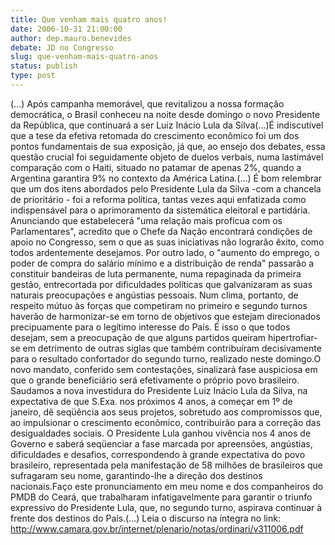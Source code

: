 ```yaml
---
title: Que venham mais quatro anos!
date: 2006-10-31 21:00:00
author: dep.mauro.benevides
debate: JD no Congresso
slug: que-venham-mais-quatro-anos
status: publish 
type: post
---
```


(...) Após campanha memorável, que revitalizou a nossa formação democrática, o Brasil conheceu na noite desde domingo o novo Presidente da República, que continuará a ser Luiz Inácio Lula da Silva(...)É indiscutível que a tese da efetiva retomada do crescimento econômico foi um dos pontos fundamentais de sua exposição, já que, ao ensejo dos debates, essa questão crucial foi seguidamente objeto de duelos verbais, numa lastimável comparação com o Haiti, situado no patamar de apenas 2%, quando a Argentina garantira 9% no contexto da América Latina.(...) É bom relembrar que um dos itens abordados pelo Presidente Lula da Silva -com a chancela de prioritário - foi a reforma política, tantas vezes aqui enfatizada como indispensável para o aprimoramento da sistemática eleitoral e partidária. Anunciando que estabelecerá "uma relação mais profícua com os Parlamentares", acredito que o Chefe da Nação encontrará condições de apoio no Congresso, sem o que as suas iniciativas não lograrão êxito, como todos ardentemente desejamos. Por outro lado, o "aumento do emprego, o poder de compra do salário mínimo e a distribuição de renda" passarão a constituir bandeiras de luta permanente, numa repaginada da primeira gestão, entrecortada por dificuldades políticas que galvanizaram as suas naturais preocupações e angústias pessoais. Num clima, portanto, de respeito mútuo às forças que competiram no primeiro e segundo turnos haverão de harmonizar-se em torno de objetivos que estejam direcionados precipuamente para o legítimo interesse do País. É isso o que todos desejam, sem a preocupação de que alguns partidos queiram hipertrofiar-se em detrimento de outras siglas que também contribuíram decisivamente para o resultado confortador do segundo turno, realizado neste domingo.O novo mandato, conferido sem contestações, sinalizará fase auspiciosa em que o grande beneficiário será efetivamente o próprio povo brasileiro. Saudamos a nova investidura do Presidente Luiz Inácio Lula da Silva, na expectativa de que S.Exa. nos próximos 4 anos, a começar em 1º de janeiro, dê seqüência aos seus projetos, sobretudo aos compromissos que, ao impulsionar o crescimento econômico, contribuirão para a correção das desigualdades sociais. O Presidente Lula ganhou vivência nos 4 anos de Governo e saberá seqüenciar a fase marcada por apreensões, angústias, dificuldades e desafios, correspondendo à grande expectativa do povo brasileiro, representada pela manifestação de 58 milhões de brasileiros que sufragaram seu nome, garantindo-lhe a direção dos destinos nacionais.Faço este pronunciamento em meu nome e dos companheiros do PMDB do Ceará, que trabalharam infatigavelmente para garantir o triunfo expressivo do Presidente Lula, que, no segundo turno, aspirava continuar à frente dos destinos do País.(...) Leia o discurso na íntegra no link: http://www.camara.gov.br/internet/plenario/notas/ordinari/v311006.pdf
